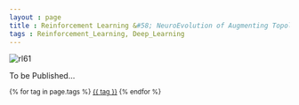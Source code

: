 ```yaml
---
layout : page
title : Reinforcement Learning &#58; NeuroEvolution of Augmenting Topologies(NEAT)
tags : Reinforcement_Learning, Deep_Learning
---
```


![rl61](https://github.com/nnrg/opennero/wiki/neuroevolution.png)

To be Published...


<small>
    {% for tag in page.tags %}
    <a href="/tags/{{ tag }}/">{{ tag }}<a/>
    {% endfor %}
<small/>
